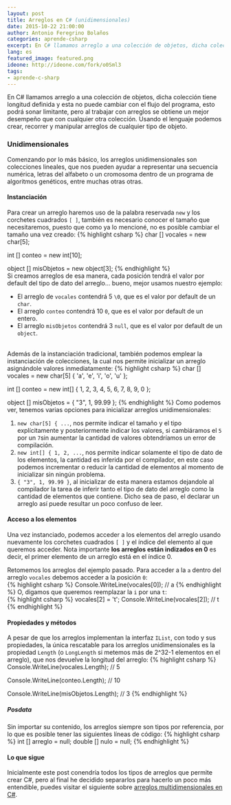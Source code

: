 ```yaml
---
layout: post
title: Arreglos en C# (unidimensionales)
date: 2015-10-22 21:00:00
author: Antonio Feregrino Bolaños
categories: aprende-csharp
excerpt: En C# llamamos arreglo a una colección de objetos, dicha colección tiene longitud definida y esta no puede cambiar con el flujo del programa, esto podrá sonar limitante, pero al trabajar con arreglos se obtiene un mejor desempeño que con cualquier otra colección. Usando el lenguaje podemos crear, recorrer y manipular arreglos de cualquier tipo de objeto.
lang: es
featured_image: featured.png
ideone: http://ideone.com/fork/o0Sml3
tags:
- aprende-c-sharp
---  
```

En C# llamamos arreglo a una colección de objetos, dicha colección tiene longitud definida y esta no puede cambiar con el flujo del programa, esto podrá sonar limitante, pero al trabajar con arreglos se obtiene un mejor desempeño que con cualquier otra colección. Usando el lenguaje podemos crear, recorrer y manipular arreglos de cualquier tipo de objeto.

### Unidimensionales  
Comenzando por lo más básico, los arreglos unidimensionales son colecciones lineales, que nos pueden ayudar a representar una secuencia numérica, letras del alfabeto o un cromosoma dentro de un programa de algoritmos genéticos, entre muchas otras otras.  
  
#### Instanciación  
Para crear un arreglo haremos uso de la palabra reservada `new` y los corchetes cuadrados `[ ]`, también es necesario conocer el tamaño que necesitaremos, puesto que como ya lo mencioné, no es posible cambiar el tamaño una vez creado: 
{% highlight csharp %}
char [] vocales = new char[5];

int [] conteo = new int[10];

object [] misObjetos = new object[3];
{% endhighlight %}  
Si creamos arreglos de esa manera, cada posición tendrá el valor por default del tipo de dato del arreglo... bueno, mejor usamos nuestro ejemplo:  

- El arreglo de `vocales` contendrá 5 `\0`, que es el valor por default de un `char`.    
- El arreglo `conteo` contendrá 10 `0`, que es el valor por default de un entero.  
- El arreglo `misObjetos` contendrá 3 `null`, que es el valor por default de un `object`.  

<br />  
Además de la instanciación tradicional, también podemos emplear la instanciación de colecciones, la cual nos permite inicializar un arreglo asignándole valores inmediatamente:  
{% highlight csharp %}
char [] vocales = new char[5] { 'a', 'e', 'i', 'o', 'u' };

int [] conteo = new int[] { 1, 2, 3, 4, 5, 6, 7, 8, 9, 0 };

object [] misObjetos = { "3", 1, 99.99 };
{% endhighlight %}
Como podemos ver, tenemos varias opciones para inicializar arreglos unidimensionales:  

1. `new char[5] { ...`, nos permite indicar el tamaño y el tipo explícitamente y posteriormente indicar los valores, si cambiáramos el `5` por un `7`sin aumentar la cantidad de valores obtendríamos un error de compilación.  
2. `new int[] { 1, 2, ...`, nos permite indicar solamente el tipo de dato de los elementos, la cantidad es inferida por el compilador, en este caso podemos incrementar o reducir la cantidad de elementos al momento de inicializar sin ningún problema.
3. `{ "3", 1, 99.99 }`, al inicializar de esta manera estamos dejandole al compilador la tarea de inferir tanto el tipo de dato del arreglo como la cantidad de elementos que contiene. Dicho sea de paso, el declarar un arreglo así puede resultar un poco confuso de leer.  

#### Acceso a los elementos  
Una vez instanciado, podemos acceder a los elementos del arreglo usando nuevamente los corchetes cuadrados `[ ]` y el índice del elemento al que queremos acceder. Nota importante **los arreglos están indizados en 0** es decir, el primer elemento de un arreglo está en el índice 0.  

Retomemos los arreglos del ejemplo pasado. Para acceder a la `a` dentro del arreglo `vocales` debemos acceder a la posición `0`:  
{% highlight csharp %}
Console.WriteLine(vocales[0]); // a
{% endhighlight %}
O, digamos que queremos reemplazar la `i` por una `t`:  
{% highlight csharp %}
vocales[2] = 't';
Console.WriteLine(vocales[2]); // t
{% endhighlight %}  

#### Propiedades y métodos  
A pesar de que los arreglos implementan la interfaz `IList`, con todo y sus propiedades, la única rescatable para los arreglos unidimensionales es la propiedad `Length` (o `LongLength` si metemos más de 2^32-1 elementos en el arreglo), que nos devuelve la longitud del arreglo:
{% highlight csharp %}
Console.WriteLine(vocales.Length); // 5

Console.WriteLine(conteo.Length); // 10

Console.WriteLine(misObjetos.Length); // 3
{% endhighlight %}  

##### Posdata
Sin importar su contenido, los arreglos siempre son tipos por referencia, por lo que es posible tener las siguientes líneas de código:
{% highlight csharp %}
int [] arreglo = null;
double [] nulo = null;
{% endhighlight %}  
  
#### Lo que sigue
Inicialmente este post conendría todos los tipos de arreglos que permite crear C#, pero al final he decidido separarlos para hacerlo un poco más entendible, puedes visitar el siguiente sobre <a href="/post/arreglos-en-c-sharp-parte-2">arreglos multidimensionales en C#</a>.